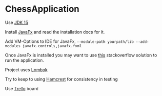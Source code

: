 # ChessApplication
Use [JDK 15](https://www.oracle.com/uk/java/technologies/javase-jdk15-downloads.html)

Install [JavaFx](https://openjfx.io/) and read the installation docs for it.

Add VM-Options to IDE for JavaFx, ```--module-path yourpath/lib --add-modules javafx.controls,javafx.fxml```

Once JavaFx is installed you may want to use [this](https://stackoverflow.com/questions/55760343/error-javafx-runtime-components-are-missing-javafx-11-and-openjdk-11-and-ecli) stackoverflow solution to run the application.

Project uses [Lombok](https://projectlombok.org/)

Try to keep to using [Hamcrest](http://hamcrest.org/JavaHamcrest/tutorial) for consistency in testing

Use [Trello](https://trello.com/b/c5ULggm0/chessapp) board